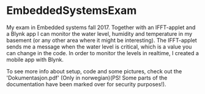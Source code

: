 # EmbeddedSystemsExam
My exam in Embedded systems fall 2017. Together with an IFFT-applet and a Blynk app I can monitor the water level, humidity and temperature in my basement (or any other area where it might be interesting). The IFFT-applet sends me a message when the water level is critical, which is a value you can change in the code. In order to monitor the levels in realtime, I created a mobile app with Blynk.

To see more info about setup, code and some pictures, check out the 'Dokumentasjon.pdf' (Only in norwegian)(PS! Some parts of the documentation have been marked over for security purposes!).
